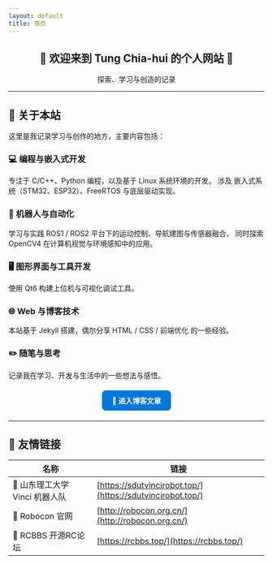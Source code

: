 ```yaml
---
layout: default
title: 首页
---
```


<div align="center">

<h2>🌟 欢迎来到 <b>Tung Chia-hui 的个人网站</b> 👋</h2>
探索、学习与创造的记录

</div>

---

## 🧠 关于本站

这里是我记录学习与创作的地方，主要内容包括：

### 💻 编程与嵌入式开发
专注于 C/C++、Python 编程，以及基于 Linux 系统环境的开发。
涉及 嵌入式系统（STM32、ESP32）、FreeRTOS 与底层驱动实现。

### 🤖 机器人与自动化
学习与实践 ROS1 / ROS2 平台下的运动控制、导航建图与传感器融合，
同时探索 OpenCV4 在计算机视觉与环境感知中的应用。

### 🖥️ 图形界面与工具开发
使用 Qt6 构建上位机与可视化调试工具。

### 🌐 Web 与博客技术
本站基于 Jekyll 搭建，偶尔分享 HTML / CSS / 前端优化 的一些经验。

### ✏️ 随笔与思考
记录我在学习、开发与生活中的一些想法与感悟。

<div align="center" style="margin: 20px 0;">
  <a href="{{ '/blog/' | relative_url }}" class="btn" style="display:inline-block; padding:10px 20px; border-radius:8px; background:#0078D7; color:white; text-decoration:none; font-weight:bold;">
    🚀 进入博客文章
  </a>
</div>

---

## 🤝 友情链接

| 名称 | 链接 |
|------|------|
| 👥 山东理工大学 Vinci 机器人队 | [https://sdutvincirobot.top/](https://sdutvincirobot.top/) |
| 🤖 Robocon 官网 | [http://robocon.org.cn/](http://robocon.org.cn/) |
| 🔧 RCBBS 开源RC论坛 | [https://rcbbs.top/](https://rcbbs.top/) |